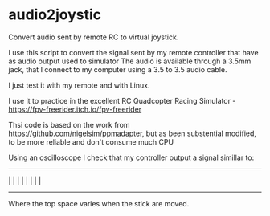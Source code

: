# audio2joystic
Convert audio sent by remote RC to virtual joystick.

I use this script to convert the signal sent by my remote controller that have as audio output used to simulator
The audio is available through a 3.5mm jack, that I connect to my computer using a 3.5 to 3.5 audio cable.

I just test it with my remote and with Linux.

I use it to practice in the excellent RC Quadcopter Racing Simulator - https://fpv-freerider.itch.io/fpv-freerider

Thsi code is based on the work from https://github.com/nigelsim/ppmadapter, but as been substential modified, to
 be more reliable and don't consume much CPU
 
Using an oscilloscope I check that my controller output a signal simillar to:

__    __    __    __    _____________________
  |  |  |  |  |  |  |  |
   --    --    --    --
   
 Where the top space varies when the stick are moved.
